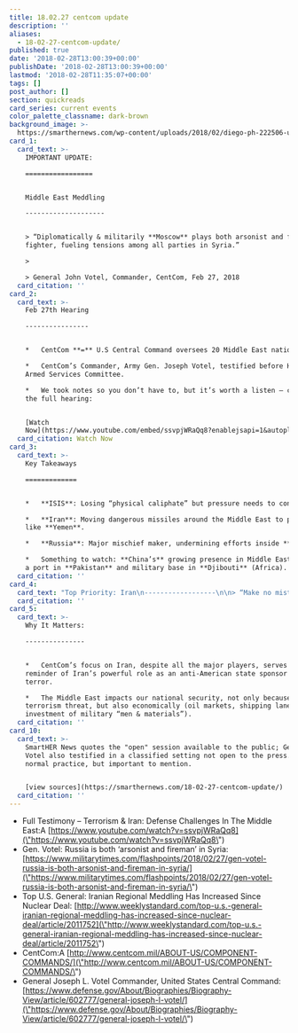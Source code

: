 ```yaml
---
title: 18.02.27 centcom update
description: ''
aliases:
  - 18-02-27-centcom-update/
published: true
date: '2018-02-28T13:00:39+00:00'
publishDate: '2018-02-28T13:00:39+00:00'
lastmod: '2018-02-28T11:35:07+00:00'
tags: []
post_author: []
section: quickreads
card_series: current events
color_palette_classname: dark-brown
background_image: >-
  https://smarthernews.com/wp-content/uploads/2018/02/diego-ph-222506-unsplash-360x360.jpg
card_1:
  card_text: >-
    IMPORTANT UPDATE:

    =================


    Middle East Meddling

    --------------------


    > “Diplomatically & militarily **Moscow** plays both arsonist and fire
    fighter, fueling tensions among all parties in Syria.”

    > 

    > General John Votel, Commander, CentCom, Feb 27, 2018
  card_citation: ''
card_2:
  card_text: >-
    Feb 27th Hearing

    ----------------


    *   CentCom **=** U.S Central Command oversees 20 Middle East nations.

    *   CentCom’s Commander, Army Gen. Joseph Votel, testified before House
    Armed Services Committee.

    *   We took notes so you don’t have to, but it’s worth a listen – check out
    the full hearing:


    [Watch
    Now](https://www.youtube.com/embed/ssvpjWRaQq8?enablejsapi=1&autoplay=1&rel=0)
  card_citation: Watch Now
card_3:
  card_text: >-
    Key Takeaways

    =============


    *   **ISIS**: Losing “physical caliphate” but pressure needs to continue.

    *   **Iran**: Moving dangerous missiles around the Middle East to places
    like **Yemen**.

    *   **Russia**: Major mischief maker, undermining efforts inside **Syria**.

    *   Something to watch: **China’s** growing presence in Middle East, such as
    a port in **Pakistan** and military base in **Djibouti** (Africa).
  card_citation: ''
card_4:
  card_text: "Top Priority: Iran\n------------------\n\n> “Make no mistake, while we continue to confront the scourge of terrorism, **Iran**a\x19s malignedA actives across the region pose long term threat to stability in this part of the world.”\n> \n> General Votel, Commander, CentCom, Congressional Testimony Feb 27, 2018"
  card_citation: ''
card_5:
  card_text: >-
    Why It Matters:

    ---------------


    *   CentCom’s focus on Iran, despite all the major players, serves as a
    reminder of Iran’s powerful role as an anti-American state sponsor of
    terror.

    *   The Middle East impacts our national security, not only because of
    terrorism threat, but also economically (oil markets, shipping lanes,
    investment of military “men & materials”).
  card_citation: ''
card_10:
  card_text: >-
    SmartHER News quotes the "open" session available to the public; General
    Votel also testified in a classified setting not open to the press. This is
    normal practice, but important to mention.


    [view sources](https://smarthernews.com/18-02-27-centcom-update/)
  card_citation: ''
---
```

*   Full Testimony – Terrorism & Iran: Defense Challenges In The Middle East:A [https://www.youtube.com/watch?v=ssvpjWRaQq8](\"https://www.youtube.com/watch?v=ssvpjWRaQq8\")
*   Gen. Votel: Russia is both ‘arsonist and fireman’ in Syria: [https://www.militarytimes.com/flashpoints/2018/02/27/gen-votel-russia-is-both-arsonist-and-fireman-in-syria/](\"https://www.militarytimes.com/flashpoints/2018/02/27/gen-votel-russia-is-both-arsonist-and-fireman-in-syria/\")
*   Top U.S. General: Iranian Regional Meddling Has Increased Since Nuclear Deal: [http://www.weeklystandard.com/top-u.s.-general-iranian-regional-meddling-has-increased-since-nuclear-deal/article/2011752](\"http://www.weeklystandard.com/top-u.s.-general-iranian-regional-meddling-has-increased-since-nuclear-deal/article/2011752\")
*   CentCom:A [http://www.centcom.mil/ABOUT-US/COMPONENT-COMMANDS/](\"http://www.centcom.mil/ABOUT-US/COMPONENT-COMMANDS/\")
*   General Joseph L. Votel Commander, United States Central Command: [https://www.defense.gov/About/Biographies/Biography-View/article/602777/general-joseph-l-votel/](\"https://www.defense.gov/About/Biographies/Biography-View/article/602777/general-joseph-l-votel/\")
